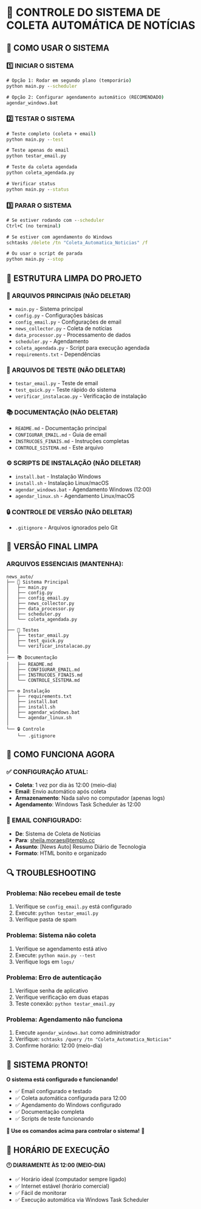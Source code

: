 # 🎯 CONTROLE DO SISTEMA DE COLETA AUTOMÁTICA DE NOTÍCIAS

## 🚀 **COMO USAR O SISTEMA**

### **1️⃣ INICIAR O SISTEMA**
```cmd
# Opção 1: Rodar em segundo plano (temporário)
python main.py --scheduler

# Opção 2: Configurar agendamento automático (RECOMENDADO)
agendar_windows.bat
```

### **2️⃣ TESTAR O SISTEMA**
```cmd
# Teste completo (coleta + email)
python main.py --test

# Teste apenas do email
python testar_email.py

# Teste da coleta agendada
python coleta_agendada.py

# Verificar status
python main.py --status
```

### **3️⃣ PARAR O SISTEMA**
```cmd
# Se estiver rodando com --scheduler
Ctrl+C (no terminal)

# Se estiver com agendamento do Windows
schtasks /delete /tn "Coleta_Automatica_Noticias" /f

# Ou usar o script de parada
python main.py --stop
```

## 📁 **ESTRUTURA LIMPA DO PROJETO**

### **📄 ARQUIVOS PRINCIPAIS (NÃO DELETAR)**
- `main.py` - Sistema principal
- `config.py` - Configurações básicas
- `config_email.py` - Configurações de email
- `news_collector.py` - Coleta de notícias
- `data_processor.py` - Processamento de dados
- `scheduler.py` - Agendamento
- `coleta_agendada.py` - Script para execução agendada
- `requirements.txt` - Dependências

### **🧪 ARQUIVOS DE TESTE (NÃO DELETAR)**
- `testar_email.py` - Teste de email
- `test_quick.py` - Teste rápido do sistema
- `verificar_instalacao.py` - Verificação de instalação

### **📚 DOCUMENTAÇÃO (NÃO DELETAR)**
- `README.md` - Documentação principal
- `CONFIGURAR_EMAIL.md` - Guia de email
- `INSTRUCOES_FINAIS.md` - Instruções completas
- `CONTROLE_SISTEMA.md` - Este arquivo

### **⚙️ SCRIPTS DE INSTALAÇÃO (NÃO DELETAR)**
- `install.bat` - Instalação Windows
- `install.sh` - Instalação Linux/macOS
- `agendar_windows.bat` - Agendamento Windows (12:00)
- `agendar_linux.sh` - Agendamento Linux/macOS

### **🔒 CONTROLE DE VERSÃO (NÃO DELETAR)**
- `.gitignore` - Arquivos ignorados pelo Git

## 🎯 **VERSÃO FINAL LIMPA**

### **ARQUIVOS ESSENCIAIS (MANTENHA):**
```
news_auto/
├── 📄 Sistema Principal
│   ├── main.py
│   ├── config.py
│   ├── config_email.py
│   ├── news_collector.py
│   ├── data_processor.py
│   ├── scheduler.py
│   └── coleta_agendada.py
│
├── 🧪 Testes
│   ├── testar_email.py
│   ├── test_quick.py
│   └── verificar_instalacao.py
│
├── 📚 Documentação
│   ├── README.md
│   ├── CONFIGURAR_EMAIL.md
│   ├── INSTRUCOES_FINAIS.md
│   └── CONTROLE_SISTEMA.md
│
├── ⚙️ Instalação
│   ├── requirements.txt
│   ├── install.bat
│   ├── install.sh
│   ├── agendar_windows.bat
│   └── agendar_linux.sh
│
└── 🔒 Controle
    └── .gitignore
```

## 🚀 **COMO FUNCIONA AGORA**

### **✅ CONFIGURAÇÃO ATUAL:**
- **Coleta**: 1 vez por dia às 12:00 (meio-dia)
- **Email**: Envio automático após coleta
- **Armazenamento**: Nada salvo no computador (apenas logs)
- **Agendamento**: Windows Task Scheduler às 12:00

### **📧 EMAIL CONFIGURADO:**
- **De**: Sistema de Coleta de Notícias
- **Para**: sheila.moraes@templo.cc
- **Assunto**: [News Auto] Resumo Diário de Tecnologia
- **Formato**: HTML bonito e organizado

## 🔍 **TROUBLESHOOTING**

### **Problema: Não recebeu email de teste**
1. Verifique se `config_email.py` está configurado
2. Execute: `python testar_email.py`
3. Verifique pasta de spam

### **Problema: Sistema não coleta**
1. Verifique se agendamento está ativo
2. Execute: `python main.py --test`
3. Verifique logs em `logs/`

### **Problema: Erro de autenticação**
1. Verifique senha de aplicativo
2. Verifique verificação em duas etapas
3. Teste conexão: `python testar_email.py`

### **Problema: Agendamento não funciona**
1. Execute `agendar_windows.bat` como administrador
2. Verifique: `schtasks /query /tn "Coleta_Automatica_Noticias"`
3. Confirme horário: 12:00 (meio-dia)

## 🎉 **SISTEMA PRONTO!**

**O sistema está configurado e funcionando!**
- ✅ Email configurado e testado
- ✅ Coleta automática configurada para 12:00
- ✅ Agendamento do Windows configurado
- ✅ Documentação completa
- ✅ Scripts de teste funcionando

**🎯 Use os comandos acima para controlar o sistema!** 🚀

## 📅 **HORÁRIO DE EXECUÇÃO**

**🕛 DIARIAMENTE ÀS 12:00 (MEIO-DIA)**
- ✅ Horário ideal (computador sempre ligado)
- ✅ Internet estável (horário comercial)
- ✅ Fácil de monitorar
- ✅ Execução automática via Windows Task Scheduler

